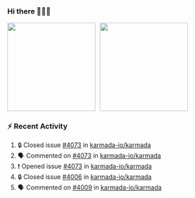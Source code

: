 ### Hi there 👋👋👋

<div style="display: flex; gap: 10px;">
  <img height="200px" src="https://github-readme-stats.vercel.app/api?username=Vacant2333&show_icons=true&theme=flag-india&count_private=true&hide_rank=true&include_all_commits=true">
  <img height="200px" src="https://github-readme-stats.vercel.app/api/top-langs/?username=Vacant2333&layout=donut">
</div>

### :zap: Recent Activity

<!--START_SECTION:activity-->
1. 🔒 Closed issue [#4073](https://github.com/karmada-io/karmada/issues/4073) in [karmada-io/karmada](https://github.com/karmada-io/karmada)
2. 🗣 Commented on [#4073](https://github.com/karmada-io/karmada/issues/4073#issuecomment-1723040820) in [karmada-io/karmada](https://github.com/karmada-io/karmada)
3. ❗ Opened issue [#4073](https://github.com/karmada-io/karmada/issues/4073) in [karmada-io/karmada](https://github.com/karmada-io/karmada)
4. 🔒 Closed issue [#4006](https://github.com/karmada-io/karmada/issues/4006) in [karmada-io/karmada](https://github.com/karmada-io/karmada)
5. 🗣 Commented on [#4009](https://github.com/karmada-io/karmada/pull/4009#issuecomment-1697022116) in [karmada-io/karmada](https://github.com/karmada-io/karmada)
<!--END_SECTION:activity-->
